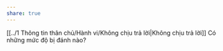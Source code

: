 ```yaml
---
share: true
---
```

[[../1 Thông tin thân chủ/Hành vi/Không chịu trả lời|Không chịu trả lời]] 
Có những mức độ bị đánh nào?